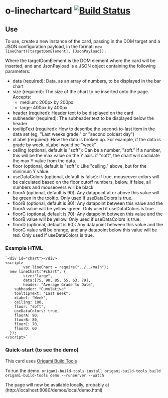 # o-linechartcard [![Build Status](https://travis-ci.org/Pearson-Higher-Ed/o-linechart-card.svg)](https://travis-ci.org/Pearson-Higher-Ed/o-linechart-card)

## Use

To use, create a new instance of the card, passing in the DOM target and a JSON configuration payload, in the format:
`new lineChart([targetDomElement], [JsonPayload]);`

Where the targetDomElement is the DOM element where the card will be inserted,
and and JsonPayload is a JSON object containing the following parameters:

* data (required): Data, as an array of numbers, to be displayed in the bar chart
* size (required): The size of the chart to be inserted onto the page. Accepts:
  * medium: 200px by 200px
  * large: 400px by 400px
* header (required): Header text to be displayed on the card
* subheader (required): The subheader text to be displayed below the header
* tooltipText (required): How to describe the second-to-last item in the data set (eg, "Last weeks grade," or "second coldest day")
* xLabel (required): How the data is broken up. For example, if the data is grade by week, xLabel would be "week"
* ceiling (optional, default is "soft"): Can be a number, "soft." If a number, this will be the max value on the Y axis. if "soft", the chart will caclulate the max Y value from the data.
* floor (optional, default is "soft"): Like "ceiling," above, but for the minimum Y value.  
* useDataColors (optional, default is false): if true, mouseover colors will be calculated based on the floor cutoff numbers, below. If false, all numbers and mouseovers will be black
* floorA (optional, default is 90): Any datapoint at or above this value will be green in the tooltip. Only used if useDataColors is true.
* floorB (optional, default is 80): Any datapoint between this value and the floorA value will be yellow-green. Only used if useDataColors is true.
* floorC (optional, default is 70): Any datapoint between this value and the floorB value will be yellow. Only used if useDataColors is true.
* floorD (optional, default is 60): Any datapoint between this value and the floorC value will be orange, and any datapoint below this value will be red. Only used if useDataColors is true.

### Example HTML
	`<div id="chart"></div>
	<script>
			var lineChart = require("../../main");
      new lineChart("#chart", {
    		size:"large",
    		data:[75, 90, 85, 55, 63, 79],
    		header: "Average Grade to Date",
        subheader: "Cumulative"
        tooltipText: "Last Week",
        xLabel: "Week",
        ceiling: 100,
        floor: "soft",
        useDataColors: true,
        floorA: 90,
        floorB: 80,
        floorC: 70,
        floorD: 60
      });
	</script>`

### Quick-start (to see the demo)
This card uses [Origami Build Tools](https://github.com/Financial-Times/origami-build-tools)

To run the demo:
`origami-build-tools install
origami-build-tools build
origami-build-tools demo --runServer --watch`

The page will now be available locally, probably at (http://localhost:8080/demos/local/demo.html)
